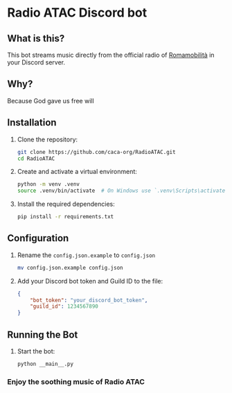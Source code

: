 # Radio ATAC Discord bot

## What is this?

This bot streams music directly from the official radio of [Romamobilità](https://romamobilita.it/it) in your Discord server.

## Why?

Because God gave us free will 

## Installation

1. Clone the repository:
    ```bash
    git clone https://github.com/caca-org/RadioATAC.git
    cd RadioATAC
    ```

2. Create and activate a virtual environment:
    ```bash
    python -m venv .venv
    source .venv/bin/activate  # On Windows use `.venv\Scripts\activate`
    ```

3. Install the required dependencies:
    ```bash
    pip install -r requirements.txt
    ```

## Configuration

1. Rename the `config.json.example` to `config.json`
    ```bash
    mv config.json.example config.json
    ```
2. Add your Discord bot token and Guild ID to the file:
    ```json
    {
        "bot_token": "your_discord_bot_token",
        "guild_id": 1234567890
    }
    ```

## Running the Bot

1. Start the bot:
    ```bash
    python __main__.py
    ```

### Enjoy the soothing music of Radio ATAC
